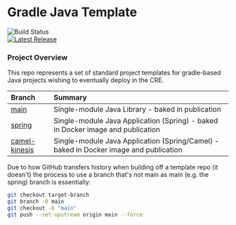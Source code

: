 # Gradle Java Template

![Build Status](https://github.com/mitre-tdp/gradle-java-library-template/actions/workflows/test-and-publish.yml/badge.svg)
<br>
[![Latest Release](https://img.shields.io/badge/release-0.0.1-gre.svg)](https://github.com/mitre-tdp/gradle-java-library-template/gradle.properties)

### Project Overview
This repo represents a set of standard project templates for gradle-based Java projects wishing to eventually deploy in the CRE.

| Branch                                                                                | Summary                                                                               |
|:--------------------------------------------------------------------------------------|:--------------------------------------------------------------------------------------|
| [main](https://github.com/mitre-tdp/gradle-java-template)                             | Single-module Java Library - baked in publication                                     |
| [spring](https://github.com/mitre-tdp/gradle-java-template/tree/spring)               | Single-module Java Application (Spring) - baked in Docker image and publication       |
| [camel-kinesis](https://github.com/mitre-tdp/gradle-java-template/tree/camel-kinesis) | Single-module Java Application (Spring/Camel) - baked in Docker image and publication |

Due to how GitHub transfers history when building off a template repo (it doesn't) the process to use a branch that's not main as main (e.g. the spring)
branch is essentially:
```bash
git checkout target-branch
git branch -D main
git checkout -b "main"
git push --set-upstream origin main --force
```
